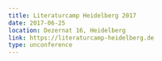 ```yaml
---
title: Literaturcamp Heidelberg 2017
date: 2017-06-25
location: Dezernat 16, Heidelberg
link: https://literaturcamp-heidelberg.de
type: unconference
---
```

